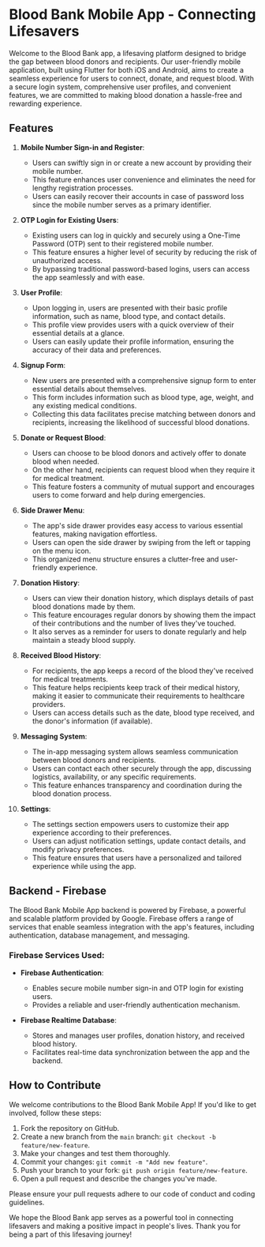 # Blood Bank Mobile App - Connecting Lifesavers

Welcome to the Blood Bank app, a lifesaving platform designed to bridge the gap between blood donors and recipients. Our user-friendly mobile application, built using Flutter for both iOS and Android, aims to create a seamless experience for users to connect, donate, and request blood. With a secure login system, comprehensive user profiles, and convenient features, we are committed to making blood donation a hassle-free and rewarding experience.

## Features

1. **Mobile Number Sign-in and Register**:
   - Users can swiftly sign in or create a new account by providing their mobile number.
   - This feature enhances user convenience and eliminates the need for lengthy registration processes.
   - Users can easily recover their accounts in case of password loss since the mobile number serves as a primary identifier.

2. **OTP Login for Existing Users**:
   - Existing users can log in quickly and securely using a One-Time Password (OTP) sent to their registered mobile number.
   - This feature ensures a higher level of security by reducing the risk of unauthorized access.
   - By bypassing traditional password-based logins, users can access the app seamlessly and with ease.

3. **User Profile**:
   - Upon logging in, users are presented with their basic profile information, such as name, blood type, and contact details.
   - This profile view provides users with a quick overview of their essential details at a glance.
   - Users can easily update their profile information, ensuring the accuracy of their data and preferences.

4. **Signup Form**:
   - New users are presented with a comprehensive signup form to enter essential details about themselves.
   - This form includes information such as blood type, age, weight, and any existing medical conditions.
   - Collecting this data facilitates precise matching between donors and recipients, increasing the likelihood of successful blood donations.

5. **Donate or Request Blood**:
   - Users can choose to be blood donors and actively offer to donate blood when needed.
   - On the other hand, recipients can request blood when they require it for medical treatment.
   - This feature fosters a community of mutual support and encourages users to come forward and help during emergencies.

6. **Side Drawer Menu**:
   - The app's side drawer provides easy access to various essential features, making navigation effortless.
   - Users can open the side drawer by swiping from the left or tapping on the menu icon.
   - This organized menu structure ensures a clutter-free and user-friendly experience.

7. **Donation History**:
   - Users can view their donation history, which displays details of past blood donations made by them.
   - This feature encourages regular donors by showing them the impact of their contributions and the number of lives they've touched.
   - It also serves as a reminder for users to donate regularly and help maintain a steady blood supply.

8. **Received Blood History**:
   - For recipients, the app keeps a record of the blood they've received for medical treatments.
   - This feature helps recipients keep track of their medical history, making it easier to communicate their requirements to healthcare providers.
   - Users can access details such as the date, blood type received, and the donor's information (if available).

9. **Messaging System**:
   - The in-app messaging system allows seamless communication between blood donors and recipients.
   - Users can contact each other securely through the app, discussing logistics, availability, or any specific requirements.
   - This feature enhances transparency and coordination during the blood donation process.

10. **Settings**:
    - The settings section empowers users to customize their app experience according to their preferences.
    - Users can adjust notification settings, update contact details, and modify privacy preferences.
    - This feature ensures that users have a personalized and tailored experience while using the app.

## Backend - Firebase

The Blood Bank Mobile App backend is powered by Firebase, a powerful and scalable platform provided by Google. Firebase offers a range of services that enable seamless integration with the app's features, including authentication, database management, and messaging.

### Firebase Services Used:

- **Firebase Authentication**:
  - Enables secure mobile number sign-in and OTP login for existing users.
  - Provides a reliable and user-friendly authentication mechanism.

- **Firebase Realtime Database**:
  - Stores and manages user profiles, donation history, and received blood history.
  - Facilitates real-time data synchronization between the app and the backend.

## How to Contribute

We welcome contributions to the Blood Bank Mobile App! If you'd like to get involved, follow these steps:

1. Fork the repository on GitHub.
2. Create a new branch from the `main` branch: `git checkout -b feature/new-feature`.
3. Make your changes and test them thoroughly.
4. Commit your changes: `git commit -m "Add new feature"`.
5. Push your branch to your fork: `git push origin feature/new-feature`.
6. Open a pull request and describe the changes you've made.

Please ensure your pull requests adhere to our code of conduct and coding guidelines.

We hope the Blood Bank app serves as a powerful tool in connecting lifesavers and making a positive impact in people's lives. Thank you for being a part of this lifesaving journey!
